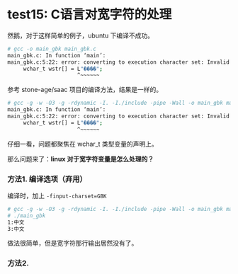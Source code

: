 # test15: C语言对宽字符的处理

然鹅，对于这样简单的例子，ubuntu 下编译不成功。

```bash
# gcc -o main_gbk main_gbk.c
main_gbk.c: In function ‘main’:
main_gbk.c:5:22: error: converting to execution character set: Invalid or incomplete multibyte or wide character
     wchar_t wstr[] = L"����";
                      ^~~~~~~
```

参考 stone-age/saac 项目的编译方法，结果是一样的。

```bash
# gcc -g -w -O3 -g -rdynamic -I. -I./include -pipe -Wall -o main_gbk main_gbk.c
main_gbk.c: In function ‘main’:
main_gbk.c:5:22: error: converting to execution character set: Invalid or incomplete multibyte or wide character
     wchar_t wstr[] = L"����";
                      ^~~~~~~
```

仔细一看，问题都聚焦在 wchar_t 类型变量的声明上。

那么问题来了：**linux 对于宽字符变量是怎么处理的？**

### 方法1. 编译选项（弃用）

编译时，加上 `-finput-charset=GBK`

```bash
# gcc -g -w -O3 -g -rdynamic -I. -I./include -pipe -Wall -o main_gbk main_gbk.c -finput-charset=GBK
# ./main_gbk
1:中文
3:中文
```

做法很简单，但是宽字符那行输出居然没有了。

### 方法2. 
